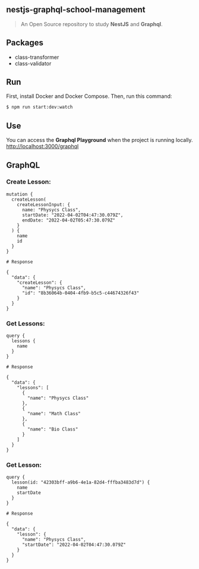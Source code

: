 ## **nestjs-graphql-school-management**

> An Open Source repository to study **NestJS** and **Graphql**.

## Packages

- class-transformer
- class-validator

## Run

First, install Docker and Docker Compose. Then, run this command:

```bash
$ npm run start:dev:watch
```

## Use

You can access the **Graphql Playground** when the project is running locally. [http://localhost:3000/graphql](http://localhost:3000/graphql)


## GraphQL

### Create Lesson:

```gql
mutation {
  createLesson(
    createLessonInput: {
      name: "Physycs Class",
      startDate: "2022-04-02T04:47:30.079Z",
      endDate: "2022-04-02T05:47:30.079Z"
    }
  ) {
    name
	id
  }
}
```
```gql
# Response

{
  "data": {
    "createLesson": {
      "name": "Physycs Class",
      "id": "8b36064b-0404-4fb9-b5c5-c44674326f43"
    }
  }
}
```

### Get Lessons:

```gql
query {
  lessons {
    name
  }
}
```

```gql
# Response

{
  "data": {
    "lessons": [
      {
        "name": "Physycs Class"
      },
      {
        "name": "Math Class"
      },
      {
        "name": "Bio Class"
      }
    ]
  }
}
```

### Get Lesson:

```gql
query {
  lesson(id: "42303bff-a9b6-4e1a-82d4-fffba3483d7d") {
    name
    startDate
  }
}
```

```gql
# Response

{
  "data": {
    "lesson": {
      "name": "Physycs Class",
      "startDate": "2022-04-02T04:47:30.079Z"
    }
  }
}
```

